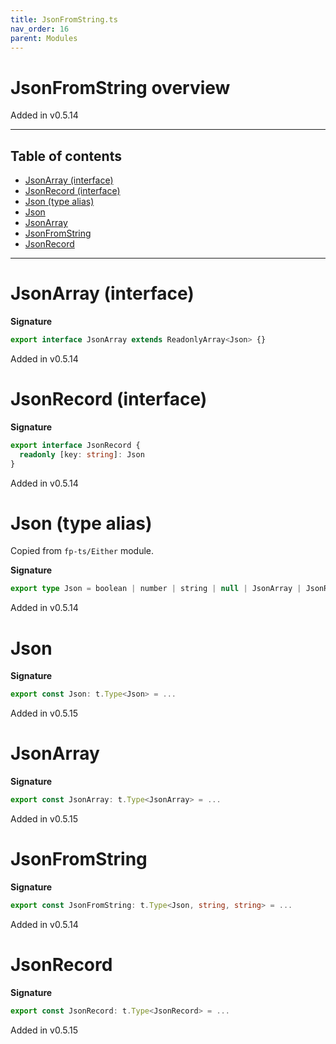 ```yaml
---
title: JsonFromString.ts
nav_order: 16
parent: Modules
---
```


# JsonFromString overview

Added in v0.5.14

---

<h2 class="text-delta">Table of contents</h2>

- [JsonArray (interface)](#jsonarray-interface)
- [JsonRecord (interface)](#jsonrecord-interface)
- [Json (type alias)](#json-type-alias)
- [Json](#json)
- [JsonArray](#jsonarray)
- [JsonFromString](#jsonfromstring)
- [JsonRecord](#jsonrecord)

---

# JsonArray (interface)

**Signature**

```ts
export interface JsonArray extends ReadonlyArray<Json> {}
```

Added in v0.5.14

# JsonRecord (interface)

**Signature**

```ts
export interface JsonRecord {
  readonly [key: string]: Json
}
```

Added in v0.5.14

# Json (type alias)

Copied from `fp-ts/Either` module.

**Signature**

```ts
export type Json = boolean | number | string | null | JsonArray | JsonRecord
```

Added in v0.5.14

# Json

**Signature**

```ts
export const Json: t.Type<Json> = ...
```

Added in v0.5.15

# JsonArray

**Signature**

```ts
export const JsonArray: t.Type<JsonArray> = ...
```

Added in v0.5.15

# JsonFromString

**Signature**

```ts
export const JsonFromString: t.Type<Json, string, string> = ...
```

Added in v0.5.14

# JsonRecord

**Signature**

```ts
export const JsonRecord: t.Type<JsonRecord> = ...
```

Added in v0.5.15
